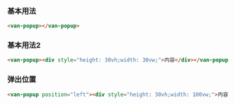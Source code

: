 ### 基本用法

``` html
<van-popup></van-popup>
```

### 基本用法2

``` html
<van-popup><div style="height: 30vh;width: 30vw;">内容</div></van-popup>
```

### 弹出位置

``` html
<van-popup position="left"><div style="height: 30vh;width: 100vw;">内容</div></van-popup>
```

